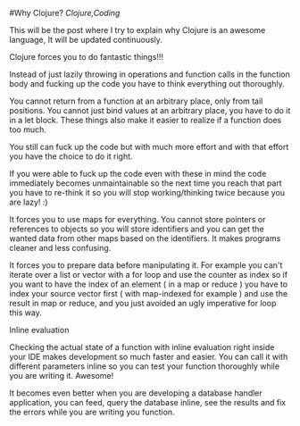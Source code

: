 #Why Clojure?
_Clojure,Coding_

This will be the post where I try to explain why Clojure is an awesome language, It will be updated continuously.

Clojure forces you to do fantastic things!!!

Instead of just lazily throwing in operations and function calls in the function body and fucking up the code you have to think everything out thoroughly. 

You cannot return from a function at an arbitrary place, only from tail positions. You cannot just bind values at an arbitrary place, you have to do it in a let block. These things also make it easier to realize if a function does too much.

You still can fuck up the code but with much more effort and with that effort you have the choice to do it right.
 
If you were able to fuck up the code even with these in mind the code immediately becomes unmaintainable so the next time you reach that part you have to re-think it so you will stop working/thinking twice because you are lazy! :)

It forces you to use maps for everything. You cannot store pointers or references to objects so you will store identifiers and you can get the wanted data from other maps based on the identifiers. It makes programs cleaner and less confusing.

It forces you to prepare data before manipulating it. For example you can't iterate over a list or vector with a for loop and use the counter as index so if you want to have the index of an element ( in a map or reduce ) you have to index your source vector first ( with map-indexed for example ) and use the result in map or reduce, and you just avoided an ugly imperative for loop this way.

Inline evaluation

Checking the actual state of a function with inline evaluation right inside your IDE makes development so much faster and easier. You can call it with different parameters inline so you can test your function thoroughly while you are writing it. Awesome!

It becomes even better when you are developing a database handler application, you can feed, query the database inline, see the results and fix the errors while you are writing you function.